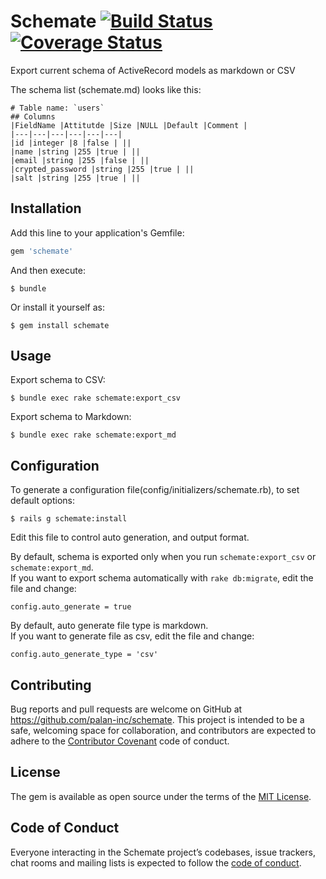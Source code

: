 # Schemate [![Build Status](https://travis-ci.org/eishis/schemate.svg?branch=master)](https://travis-ci.org/eishis/schemate) [![Coverage Status](https://coveralls.io/repos/github/eishis/schemate/badge.svg?branch=master)](https://coveralls.io/github/eishis/schemate?branch=master)

Export current schema of ActiveRecord models as markdown or CSV

The schema list (schemate.md) looks like this:
```
# Table name: `users` 
## Columns
|FieldName |Attitutde |Size |NULL |Default |Comment |
|---|---|---|---|---|---|
|id |integer |8 |false | ||
|name |string |255 |true | ||
|email |string |255 |false | ||
|crypted_password |string |255 |true | ||
|salt |string |255 |true | ||
```

## Installation

Add this line to your application's Gemfile:

```ruby
gem 'schemate'
```

And then execute:

    $ bundle

Or install it yourself as:

    $ gem install schemate

## Usage

Export schema to CSV:

    $ bundle exec rake schemate:export_csv

Export schema to Markdown:

    $ bundle exec rake schemate:export_md

## Configuration
To generate a configuration file(config/initializers/schemate.rb), to set default options:

    $ rails g schemate:install

Edit this file to control auto generation, and output format.

By default, schema is exported only when you run `schemate:export_csv` or `schemate:export_md`.  
If you want to export schema automatically with `rake db:migrate`, edit the file and change:

    config.auto_generate = true

By default, auto generate file type is markdown.  
If you want to generate file as csv, edit the file and change:

    config.auto_generate_type = 'csv'

## Contributing

Bug reports and pull requests are welcome on GitHub at https://github.com/palan-inc/schemate. This project is intended to be a safe, welcoming space for collaboration, and contributors are expected to adhere to the [Contributor Covenant](http://contributor-covenant.org) code of conduct.

## License

The gem is available as open source under the terms of the [MIT License](http://opensource.org/licenses/MIT).

## Code of Conduct

Everyone interacting in the Schemate project’s codebases, issue trackers, chat rooms and mailing lists is expected to follow the [code of conduct](https://github.com/palan-inc/schemate/blob/master/CODE_OF_CONDUCT.md).
